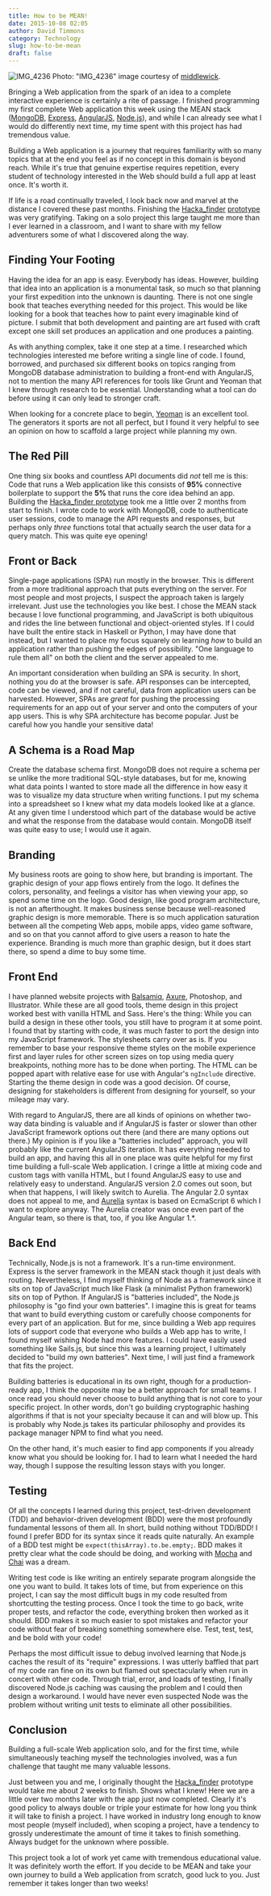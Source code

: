 ```yaml
---
title: How to be MEAN!
date: 2015-10-08 02:05
author: David Timmons
category: Technology
slug: how-to-be-mean
draft: false
---
```


![IMG_4236][1]
<span class="img-caption">
  Photo: "IMG_4236" image courtesy of [middlewick][2].
</span>

Bringing a Web application from the spark of an idea to a complete
interactive experience is certainly a rite of passage. I finished
programming my first complete Web application this week using the MEAN
stack ([MongoDB][], [Express][], [AngularJS][], [Node.js][]), and while
I can already see what I would do differently next time, my time spent
with this project has had tremendous value.

Building a Web application is a journey that requires familiarity with
so many topics that at the end you feel as if no concept in this domain
is beyond reach. While it's true that genuine expertise requires
repetition, every student of technology interested in the Web should
build a full app at least once. It's worth it.

If life is a road continually traveled, I look back now and marvel at
the distance I covered these past months. Finishing the [Hacka\_finder][3]
[prototype][4] was very gratifying. Taking on a solo project this large
taught me more than I ever learned in a classroom, and I want to share
with my fellow adventurers some of what I discovered along the way.

## Finding Your Footing

Having the idea for an app is easy. Everybody has ideas. However,
building that idea into an application is a monumental task, so much so
that planning your first expedition into the unknown is daunting. There
is not one single book that teaches everything needed for this project.
This would be like looking for a book that teaches how to paint every
imaginable kind of picture. I submit that both development and painting
are art fused with craft except one skill set produces an application
and one produces a painting.

As with anything complex, take it one step at a time. I researched which
technologies interested me before writing a single line of code. I
found, borrowed, and purchased six different books on topics ranging
from MongoDB database administration to building a front-end with
AngularJS, not to mention the many API references for tools like Grunt
and Yeoman that I knew through research to be essential. Understanding
what a tool can do before using it can only lead to stronger craft.

When looking for a concrete place to begin, [Yeoman][] is an excellent
tool. The generators it sports are not all perfect, but I found it very
helpful to see an opinion on how to scaffold a large project while
planning my own.

## The Red Pill

One thing six books and countless API documents did *not* tell me is
this: Code that runs a Web application like this consists of **95%**
connective boilerplate to support the **5%** that runs the core idea
behind an app. Building the [Hacka\_finder prototype][4] took me a
little over 2 months from start to finish. I wrote code to work with
MongoDB, code to authenticate user sessions, code to manage the API
requests and responses, but perhaps only *three* functions total that
actually search the user data for a query match. This was quite eye
opening!

## Front or Back

Single-page applications (SPA) run mostly in the browser. This is
different from a more traditional approach that puts everything on the
server. For most people and most projects, I suspect the approach taken
is largely irrelevant. Just use the technologies you like best. I chose
the MEAN stack because I love functional programming, and JavaScript is
both ubiquitous and rides the line between functional and
object-oriented styles. If I could have built the entire stack in
Haskell or Python, I may have done that instead, but I wanted to place
my focus squarely on learning *how* to build an application rather than
pushing the edges of possibility. "One language to rule them all" on
both the client and the server appealed to me.

An important consideration when building an SPA is security. In short,
nothing you do at the browser is safe. API responses can be intercepted,
code can be viewed, and if not careful, data from application users can
be harvested. However, SPAs are *great* for pushing the processing
requirements for an app out of your server and onto the computers of
your app users. This is why SPA architecture has become popular. Just be
careful how you handle your sensitive data!

## A Schema is a Road Map

Create the database schema first. MongoDB does not require a schema per
se unlike the more traditional SQL-style databases, but for me, knowing
what data points I wanted to store made all the difference in how easy
it was to visualize my data structure when writing functions. I put my
schema into a spreadsheet so I knew what my data models looked like at a
glance. At any given time I understood which part of the database would
be active and what the response from the database would contain. MongoDB
itself was quite easy to use; I would use it again.

## Branding

My business roots are going to show here, but branding is important. The
graphic design of your app flows entirely from the logo. It defines the
colors, personality, and feelings a visitor has when viewing your app,
so spend some time on the logo. Good design, like good program
architecture, is not an afterthought. It makes business sense because
well-reasoned graphic design is more memorable. There is so much
application saturation between all the competing Web apps, mobile apps,
video game software, and so on that you cannot afford to give users a
reason to hate the experience. Branding is much more than graphic
design, but it does start there, so spend a dime to buy some time.

## Front End

I have planned website projects with [Balsamiq][], [Axure][], Photoshop,
and Illustrator. While these are all good tools, theme design in this
project worked best with vanilla HTML and Sass. Here's the thing:
While you can build a design in these other tools, you still have
to program it at some point. I found that by starting with code, it was
much faster to port the design into my JavaScript framework. The
stylesheets carry over as is. If you remember to base your responsive
theme styles on the mobile experience first and layer rules for other
screen sizes on top using media query breakpoints, nothing more has to
be done when porting. The HTML can be popped apart with relative ease
for use with Angular's `ngInclude` directive. Starting the theme design
in code was a good decision. Of course, designing for stakeholders is
different from designing for yourself, so your mileage may vary.

With regard to AngularJS, there are all kinds of opinions on whether
two-way data binding is valuable and if AngularJS is faster or slower
than other JavaScript framework options out there (and there are many
options out there.) My opinion is if you like a "batteries included"
approach, you will probably like the current AngularJS iteration. It has
everything needed to build an app, and having this all in one place was
quite helpful for my first time building a full-scale Web application. I
cringe a little at mixing code and custom tags with vanilla HTML, but I
found AngularJS easy to use and relatively easy to understand. AngularJS
version 2.0 comes out soon, but when that happens, I will likely switch
to Aurelia. The Angular 2.0 syntax does not appeal to me, and
[Aurelia][] syntax is based on EcmaScript 6 which I want to explore
anyway. The Aurelia creator was once even part of the Angular team, so
there is that, too, if you like Angular 1.\*.

## Back End

Technically, Node.js is not a framework. It's a run-time environment.
Express is the server framework in the MEAN stack though it just deals
with routing. Nevertheless, I find myself thinking of Node as a
framework since it sits on top of JavaScript much like Flask (a
minimalist Python framework) sits on top of Python. If AngularJS is
"batteries included", the Node.js philosophy is "go find your own
batteries". I imagine this is great for teams that want to build
everything custom or carefully choose components for every part of an
application. But for me, since building a Web app requires lots of
support code that everyone who builds a Web app has to write, I found
myself wishing Node had more features. I could have easily used
something like Sails.js, but since this was a learning project, I
ultimately decided to "build my own batteries". Next time, I will just
find a framework that fits the project.

Building batteries is educational in its own right, though for a
production-ready app, I think the opposite may be a better approach for
small teams. I once read you should never choose to build anything that
is not core to your specific project. In other words, don't go building
cryptographic hashing algorithms if that is not your specialty because
it can and will blow up. This is probably why Node.js takes its
particular philosophy and provides its package manager NPM to find what
you need.

On the other hand, it's much easier to find app components if you
already know what you should be looking for. I had to learn what I
needed the hard way, though I suppose the resulting lesson stays with
you longer.

## Testing

Of all the concepts I learned during this project, test-driven
development (TDD) and behavior-driven development (BDD) were the most
profoundly fundamental lessons of them all. In short, build nothing
without TDD/BDD! I found I prefer BDD for its syntax since it reads
quite naturally. An example of a BDD test might be
`expect(thisArray).to.be.empty;`. BDD makes it pretty clear what the
code should be doing, and working with [Mocha][] and [Chai][] was a dream.

Writing test code is like writing an entirely separate program alongside
the one you want to build. It takes lots of time, but from experience on
this project, I can say the most difficult bugs in my code resulted from
shortcutting the testing process. Once I took the time to go back, write
proper tests, and refactor the code, everything broken then worked as it
should. BDD makes it so much easier to spot mistakes and refactor your
code without fear of breaking something somewhere else. Test, test,
test, and be bold with your code!

Perhaps the most difficult issue to debug involved learning that Node.js
caches the result of its "require" expressions. I was utterly baffled
that part of my code ran fine on its own but flamed out spectacularly
when run in concert with other code. Through trial, error, and loads of
testing, I finally discovered Node.js caching was causing the problem
and I could then design a workaround. I would have never even suspected
Node was the problem without writing unit tests to eliminate all other
possibilities.

## Conclusion

Building a full-scale Web application solo, and for the first time,
while simultaneously teaching myself the technologies involved, was a
fun challenge that taught me many valuable lessons.

Just between you and me, I originally thought the [Hacka\_finder][4]
prototype would take me about 2 weeks to finish. Shows what I knew! Here
we are a little over two months later with the app just now completed.
Clearly it's good policy to always double or triple your estimate for
how long you think it will take to finish a project. I have worked in
industry long enough to know most people (myself included), when scoping
a project, have a tendency to grossly underestimate the amount of time
it takes to finish something. Always budget for the unknown where
possible.

This project took a lot of work yet came with tremendous educational
value. It was definitely worth the effort. If you decide to be MEAN and
take your own journey to build a Web application from scratch, good luck
to you. Just remember it takes longer than two weeks!


[1]: {filename}/images/2015/10/hf-robot-blog.jpg
  "Be MEAN! Build a Web app."

[2]: http://www.morguefile.com/archive/display/208246
  "View the original photo on Morguefile."

[3]: http://hackafinder.timmons.io/
  "View the Hacka_finder demo here."

[4]: https://github.com/davidtimmons/hackafinder
  "View the Hacka_finder code here."

[AngularJS]: https://angularjs.org/
  "Click here to visit the official AngularJS website."

[Aurelia]: http://aurelia.io/
  "Click here to visit the official Aurelia website."

[Axure]: http://www.axure.com/
  "Click here to visit the official Axure website."

[Balsamiq]: https://balsamiq.com/
  "Click here to visit the official Balsamiq website."

[Chai]: http://chaijs.com/
  "Click here to visit the official Chai website."

[Express]: http://expressjs.com/
  "Click here to visit the official Express website."

[Mocha]: http://mochajs.org/
  "Click here to visit the official Mocha website."

[MongoDB]: https://www.mongodb.org/
  "Click here to visit the official MongoDB website."

[Node.js]: https://nodejs.org/en/
  "Click here to visit the official Node.js website."

[Yeoman]: http://yeoman.io/
  "Click here to visit the official Yeoman website."
